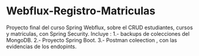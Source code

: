 # Webflux-Registro-Matriculas
Proyecto final del curso Spring Webflux, sobre el CRUD estudiantes, cursos y matriculas, con Spring Security.
Incluye :
1.- backups de colecciones del MongoDB.
2.- Proyecto Spring Boot.
3.- Postman coleection , con las evidencias de los endopints.
